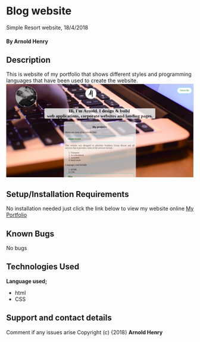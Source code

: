 # Blog website
Simple Resort website, 18/4/2018
#### By **Arnold Henry**
## Description
This is website of my portfolio that shows different styles and programming languages
that have been used to create the website.
![GitHub Logo](/images/screenshot.jpg)
## Setup/Installation Requirements
No installation needed just click the link below to view my website online
[My Portfolio](https://arnoldhenry.github.io/portfolio/)
## Known Bugs
No bugs
## Technologies Used
**Language used;**
* html
* CSS
## Support and contact details
Comment if any issues arise
Copyright (c) {2018} **Arnold Henry**
